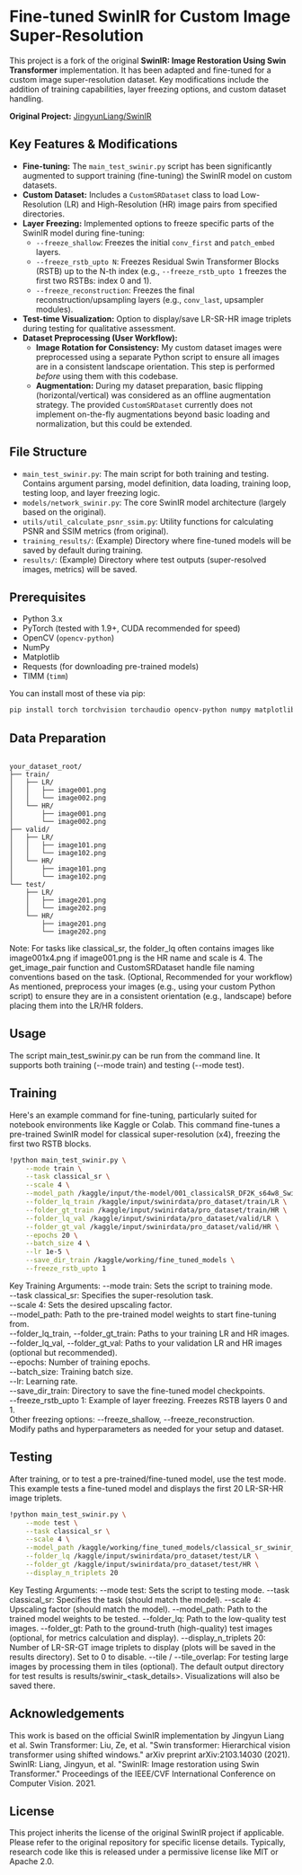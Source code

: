 # Fine-tuned SwinIR for Custom Image Super-Resolution

This project is a fork of the original **SwinIR: Image Restoration Using Swin Transformer** implementation. It has been adapted and fine-tuned for a custom image super-resolution dataset. Key modifications include the addition of training capabilities, layer freezing options, and custom dataset handling.

**Original Project:** [JingyunLiang/SwinIR](https://github.com/JingyunLiang/SwinIR)

## Key Features & Modifications

*   **Fine-tuning:** The `main_test_swinir.py` script has been significantly augmented to support training (fine-tuning) the SwinIR model on custom datasets.
*   **Custom Dataset:** Includes a `CustomSRDataset` class to load Low-Resolution (LR) and High-Resolution (HR) image pairs from specified directories.
*   **Layer Freezing:** Implemented options to freeze specific parts of the SwinIR model during fine-tuning:
    *   `--freeze_shallow`: Freezes the initial `conv_first` and `patch_embed` layers.
    *   `--freeze_rstb_upto N`: Freezes Residual Swin Transformer Blocks (RSTB) up to the N-th index (e.g., `--freeze_rstb_upto 1` freezes the first two RSTBs: index 0 and 1).
    *   `--freeze_reconstruction`: Freezes the final reconstruction/upsampling layers (e.g., `conv_last`, upsampler modules).
*   **Test-time Visualization:** Option to display/save LR-SR-HR image triplets during testing for qualitative assessment.
*   **Dataset Preprocessing (User Workflow):**
    *   **Image Rotation for Consistency:** My custom dataset images were preprocessed using a separate Python script to ensure all images are in a consistent landscape orientation. This step is performed *before* using them with this codebase.
    *   **Augmentation:** During my dataset preparation, basic flipping (horizontal/vertical) was considered as an offline augmentation strategy. The provided `CustomSRDataset` currently does not implement on-the-fly augmentations beyond basic loading and normalization, but this could be extended.

## File Structure

*   `main_test_swinir.py`: The main script for both training and testing. Contains argument parsing, model definition, data loading, training loop, testing loop, and layer freezing logic.
*   `models/network_swinir.py`: The core SwinIR model architecture (largely based on the original).
*   `utils/util_calculate_psnr_ssim.py`: Utility functions for calculating PSNR and SSIM metrics (from original).
*   `training_results/`: (Example) Directory where fine-tuned models will be saved by default during training.
*   `results/`: (Example) Directory where test outputs (super-resolved images, metrics) will be saved.

## Prerequisites

*   Python 3.x
*   PyTorch (tested with 1.9+, CUDA recommended for speed)
*   OpenCV (`opencv-python`)
*   NumPy
*   Matplotlib
*   Requests (for downloading pre-trained models)
*   TIMM (`timm`)

You can install most of these via pip:
```bash
pip install torch torchvision torchaudio opencv-python numpy matplotlib requests timm
```
## Data Preparation
<pre><code>
your_dataset_root/
├── train/
│   ├── LR/
│   │   ├── image001.png
│   │   └── image002.png
│   └── HR/
│       ├── image001.png
│       └── image002.png
├── valid/
│   ├── LR/
│   │   ├── image101.png
│   │   └── image102.png
│   └── HR/
│       ├── image101.png
│       └── image102.png
└── test/
    ├── LR/
    │   ├── image201.png
    │   └── image202.png
    └── HR/
        ├── image201.png
        └── image202.png
</code></pre>

Note: For tasks like classical_sr, the folder_lq often contains images like image001x4.png if image001.png is the HR name and scale is 4. The get_image_pair function and CustomSRDataset handle file naming conventions based on the task.
(Optional, Recommended for your workflow) As mentioned, preprocess your images (e.g., using your custom Python script) to ensure they are in a consistent orientation (e.g., landscape) before placing them into the LR/HR folders.
## Usage
The script main_test_swinir.py can be run from the command line. It supports both training (--mode train) and testing (--mode test).
## Training
Here's an example command for fine-tuning, particularly suited for notebook environments like Kaggle or Colab. This command fine-tunes a pre-trained SwinIR model for classical super-resolution (x4), freezing the first two RSTB blocks.
```bash
!python main_test_swinir.py \
    --mode train \
    --task classical_sr \
    --scale 4 \
    --model_path /kaggle/input/the-model/001_classicalSR_DF2K_s64w8_SwinIR-M_x4.pth \
    --folder_lq_train /kaggle/input/swinirdata/pro_dataset/train/LR \
    --folder_gt_train /kaggle/input/swinirdata/pro_dataset/train/HR \
    --folder_lq_val /kaggle/input/swinirdata/pro_dataset/valid/LR \
    --folder_gt_val /kaggle/input/swinirdata/pro_dataset/valid/HR \
    --epochs 20 \
    --batch_size 4 \
    --lr 1e-5 \
    --save_dir_train /kaggle/working/fine_tuned_models \
    --freeze_rstb_upto 1
```
Key Training Arguments:
--mode train: Sets the script to training mode.  
--task classical_sr: Specifies the super-resolution task.  
--scale 4: Sets the desired upscaling factor.  
--model_path: Path to the pre-trained model weights to start fine-tuning from.  
--folder_lq_train, --folder_gt_train: Paths to your training LR and HR images.  
--folder_lq_val, --folder_gt_val: Paths to your validation LR and HR images (optional but recommended).  
--epochs: Number of training epochs.  
--batch_size: Training batch size.  
--lr: Learning rate.  
--save_dir_train: Directory to save the fine-tuned model checkpoints.  
--freeze_rstb_upto 1: Example of layer freezing. Freezes RSTB layers 0 and 1.  
Other freezing options: --freeze_shallow, --freeze_reconstruction.  
Modify paths and hyperparameters as needed for your setup and dataset.  
## Testing
After training, or to test a pre-trained/fine-tuned model, use the test mode. This example tests a fine-tuned model and displays the first 20 LR-SR-HR image triplets.
```bash
!python main_test_swinir.py \
    --mode test \
    --task classical_sr \
    --scale 4 \
    --model_path /kaggle/working/fine_tuned_models/classical_sr_swinir_finetuned_epoch_20.pth \
    --folder_lq /kaggle/input/swinirdata/pro_dataset/test/LR \
    --folder_gt /kaggle/input/swinirdata/pro_dataset/test/HR \
    --display_n_triplets 20
```
Key Testing Arguments:
--mode test: Sets the script to testing mode.
--task classical_sr: Specifies the task (should match the model).
--scale 4: Upscaling factor (should match the model).
--model_path: Path to the trained model weights to be tested.
--folder_lq: Path to the low-quality test images.
--folder_gt: Path to the ground-truth (high-quality) test images (optional, for metrics calculation and display).
--display_n_triplets 20: Number of LR-SR-GT image triplets to display (plots will be saved in the results directory). Set to 0 to disable.
--tile / --tile_overlap: For testing large images by processing them in tiles (optional).
The default output directory for test results is results/swinir_<task_details>. Visualizations will also be saved there.
## Acknowledgements
This work is based on the official SwinIR implementation by Jingyun Liang et al.
Swin Transformer: Liu, Ze, et al. "Swin transformer: Hierarchical vision transformer using shifted windows." arXiv preprint arXiv:2103.14030 (2021).
SwinIR: Liang, Jingyun, et al. "SwinIR: Image restoration using Swin Transformer." Proceedings of the IEEE/CVF International Conference on Computer Vision. 2021.
## License
This project inherits the license of the original SwinIR project if applicable. Please refer to the original repository for specific license details. Typically, research code like this is released under a permissive license like MIT or Apache 2.0.
